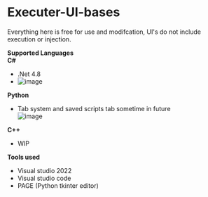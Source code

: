 # Executer-UI-bases

Everything here is free for use and modifcation, UI's do not include execution or injection. <br>

**Supported Languages** <br>
**C#** <br>
- .Net 4.8 <br>
- ![image](https://github.com/rebl0x/Executer-UI-bases/assets/169552876/30fe8cee-220a-48dd-bd30-5c54c502503b)



**Python** <br>
- Tab system and saved scripts tab sometime in future <br>
![image](https://github.com/rebl0x/Executer-UI-bases/assets/169552876/4dea8148-f760-44e2-98cd-d831ab0b6f11)

**C++** <br>

- WIP <br>

**Tools used**
- Visual studio 2022
- Visual studio code
- PAGE (Python tkinter editor)  
